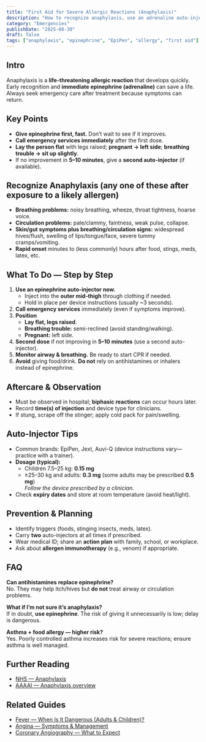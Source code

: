 ```yaml
---
title: "First Aid for Severe Allergic Reactions (Anaphylaxis)"
description: "How to recognize anaphylaxis, use an adrenaline auto-injector, position the person, and what to do next."
category: "Emergencies"
publishDate: "2025-08-30"
draft: false
tags: ["anaphylaxis", "epinephrine", "EpiPen", "allergy", "first aid"]
---
```


## Intro
Anaphylaxis is a **life-threatening allergic reaction** that develops quickly. Early recognition and **immediate epinephrine (adrenaline)** can save a life. Always seek emergency care after treatment because symptoms can return.

## Key Points
- **Give epinephrine first, fast.** Don’t wait to see if it improves.
- **Call emergency services immediately** after the first dose.
- **Lay the person flat** with legs raised; **pregnant → left side**; **breathing trouble → sit up slightly**.
- If no improvement in **5–10 minutes**, give a **second auto-injector** (if available).

## Recognize Anaphylaxis (any one of these after exposure to a likely allergen)
- **Breathing problems:** noisy breathing, wheeze, throat tightness, hoarse voice.
- **Circulation problems:** pale/clammy, faintness, weak pulse, collapse.
- **Skin/gut symptoms plus breathing/circulation signs:** widespread hives/flush, swelling of lips/tongue/face, severe tummy cramps/vomiting.
- **Rapid onset** minutes to (less commonly) hours after food, stings, meds, latex, etc.

## What To Do — Step by Step
1. **Use an epinephrine auto-injector now.**  
   - Inject into the **outer mid-thigh** through clothing if needed.  
   - Hold in place per device instructions (usually ~3 seconds).
2. **Call emergency services** immediately (even if symptoms improve).
3. **Position**  
   - **Lay flat, legs raised**.  
   - **Breathing trouble:** semi-reclined (avoid standing/walking).  
   - **Pregnant:** left side.
4. **Second dose** if not improving in **5–10 minutes** (use a second auto-injector).
5. **Monitor airway & breathing.** Be ready to start CPR if needed.
6. **Avoid** giving food/drink. **Do not** rely on antihistamines or inhalers instead of epinephrine.

## Aftercare & Observation
- Must be observed in hospital; **biphasic reactions** can occur hours later.
- Record **time(s) of injection** and device type for clinicians.
- If stung, scrape off the stinger; apply cold pack for pain/swelling.

## Auto-Injector Tips
- Common brands: EpiPen, Jext, Auvi-Q (device instructions vary—practice with a trainer).
- **Dosage (typical):**  
  - Children 7.5–25 kg: **0.15 mg**  
  - ≥25–30 kg and adults: **0.3 mg** (some adults may be prescribed **0.5 mg**)  
  *Follow the device prescribed by a clinician.*
- Check **expiry dates** and store at room temperature (avoid heat/light).

## Prevention & Planning
- Identify triggers (foods, stinging insects, meds, latex).  
- Carry **two** auto-injectors at all times if prescribed.  
- Wear medical ID; share an **action plan** with family, school, or workplace.
- Ask about **allergen immunotherapy** (e.g., venom) if appropriate.

## FAQ
**Can antihistamines replace epinephrine?**  
No. They may help itch/hives but **do not** treat airway or circulation problems.

**What if I’m not sure it’s anaphylaxis?**  
If in doubt, **use epinephrine**. The risk of giving it unnecessarily is low; delay is dangerous.

**Asthma + food allergy — higher risk?**  
Yes. Poorly controlled asthma increases risk for severe reactions; ensure asthma is well managed.

## Further Reading
- [NHS — Anaphylaxis](https://www.nhs.uk/conditions/anaphylaxis/)  
- [AAAAI — Anaphylaxis overview](https://www.aaaai.org/tools-for-the-public/conditions-library/allergies/anaphylaxis)  

## Related Guides
- [Fever — When Is It Dangerous (Adults & Children)?](/guides/fever-danger-adults-children/)
- [Angina — Symptoms & Management](/guides/angina-symptoms-management/)
- [Coronary Angiography — What to Expect](/guides/coronary-angiography/)
